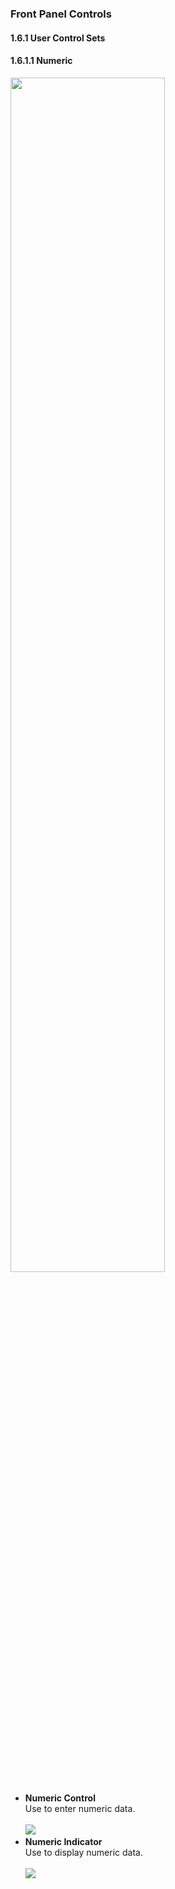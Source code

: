 <h3>Front Panel Controls</h3>
<h4>1.6.1 User Control Sets</h4>
<h4>1.6.1.1 Numeric</h4>
<img width="70%" src="https://user-images.githubusercontent.com/31834249/61588130-36f43780-abd1-11e9-8c81-65eccb442820.png">
<ul><li><b>Numeric Control</b><br>Use to enter numeric data.<br><br><img src="https://user-images.githubusercontent.com/31834249/61588262-32308300-abd3-11e9-9b55-ab8e5aefafe0.PNG"></li>
  <li><b>Numeric Indicator</b><br>Use to display numeric data.<br><br><img src="https://user-images.githubusercontent.com/31834249/61588285-cf8bb700-abd3-11e9-8238-49bb728a4788.PNG"></li>
  </ul>
